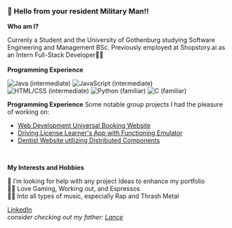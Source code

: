 ### 👋 Hello from your resident Military Man!! 

**Who am I?**

Currenly a Student and the University of Gothenburg studying Software Engineering and Management BSc. Previously employed at Shopstory.ai as an Intern Full-Stack Developer🤯💥 <br><br>
**Programming Experience**

![Java (intermediate)](https://img.shields.io/static/v1?label=Java&logo=Java&logoColor=eeeeee&message=intermediate&color=green&style=for-the-badge)
![JavaScript (intermediate)](https://img.shields.io/static/v1?label=JavaScript&logo=JavaScript&logoColor=eeeeee&message=intermediate&color=green&style=for-the-badge)
![HTML/CSS (intermediate)](https://img.shields.io/static/v1?label=HTML%2fCSS&logo=HTML5&logoColor=eeeeee&message=intermediate&color=green&style=for-the-badge)
![Python (familiar)](https://img.shields.io/static/v1?label=Python&logo=Python&logoColor=eeeeee&message=familiar&color=yellowgreen&style=for-the-badge)
![C (familiar)](https://img.shields.io/static/v1?label=C&logo=C&logoColor=eeeeee&message=familiar&color=yellowgreen&style=for-the-badge)

**Programming Experience**
Some notable group projects I had the pleasure of working on:
- [Web Development Universal Booking Website](https://github.com/GeorgZs/WebDev2022)
- [Driving License Learner's App with Functioning Emulator](https://github.com/GeorgZs/DIT113-CarCrashCourse)
- [Dentist Website utilizing Distributed Components](https://github.com/Distributed-Systems2022)

<br>

**My Interests and Hobbies**

🤔 I’m looking for help with any project Ideas to enhance my portfolio<br>
🐱‍👤 Love Gaming, Working out, and Espressos<br>
🤷‍♂️ Into all types of music, especially Rap and Thrash Metal<br>

[LinkedIn](https://www.linkedin.com/in/georg-zsolnai-b662a6241/) <br>
*_consider checking out my father: [Lance](https://github.com/Lancear)_*<br>

<!--
**GeorgZs/GeorgZs** is a ✨ _special_ ✨ repository because its `README.md` (this file) appears on your GitHub profile.
 **Shields.io** 
Here are some ideas to get you started:

- 🔭 I’m currently working on ...
- 🌱 I’m currently learning ...
- 👯 I’m looking to collaborate on ...
- 🤔 I’m looking for help with ...
- 💬 Ask me about ...
- 📫 How to reach me: ...
- 😄 Pronouns: ...
- ⚡ Fun fact: ...
-->
